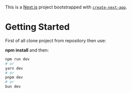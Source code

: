 This is a [Next.js](https://nextjs.org/) project bootstrapped with [`create-next-app`](https://github.com/vercel/next.js/tree/canary/packages/create-next-app).

# Getting Started


First of all clone project from repository then use:

**npm install** and then:

```bash
npm run dev
# or
yarn dev
# or
pnpm dev
# or
bun dev
```

